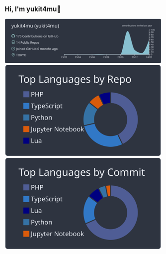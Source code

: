 ## Hi, I'm yukit4mu🤟


[![](https://raw.githubusercontent.com/yukit4mu/yukit4mu/main/profile-summary-card-output/nord_dark/0-profile-details.svg)](https://github.com/vn7n24fzkq/github-profile-summary-cards)
[![](https://raw.githubusercontent.com/yukit4mu/yukit4mu/main/profile-summary-card-output/nord_dark/1-repos-per-language.svg)](https://github.com/vn7n24fzkq/github-profile-summary-cards) 
[![](https://raw.githubusercontent.com/yukit4mu/yukit4mu/main/profile-summary-card-output/nord_dark/2-most-commit-language.svg)](https://github.com/vn7n24fzkq/github-profile-summary-cards)
